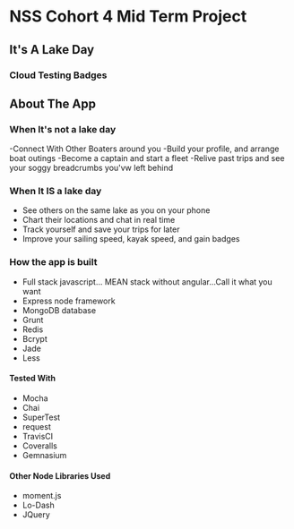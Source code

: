 NSS Cohort 4 Mid Term Project
=============================
It's A Lake Day
---------------

### Cloud Testing Badges

About The App
--------------

### When It's not a lake day

-Connect With Other Boaters around you
-Build your profile, and arrange boat outings
-Become a captain and start a fleet
-Relive past trips and see your soggy breadcrumbs you'vw left behind

### When It IS a lake day

- See others on the same lake as you on your phone
- Chart their locations and chat in real time
- Track yourself and save your trips for later
- Improve your sailing speed, kayak speed, and gain badges

### How the app is built

- Full stack javascript... MEAN stack without angular...Call it what you want
- Express node framework
- MongoDB database
- Grunt
- Redis
- Bcrypt
- Jade
- Less

#### Tested With

- Mocha
- Chai
- SuperTest
- request
- TravisCI
- Coveralls
- Gemnasium

#### Other Node Libraries Used

- moment.js
- Lo-Dash
- JQuery
